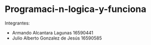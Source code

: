 # Programaci-n-logica-y-funciona
Integrantes:
- Armando Alcantara Lagunas 16590441
- Julio Alberto Gonzalez de Jesús 16590585
